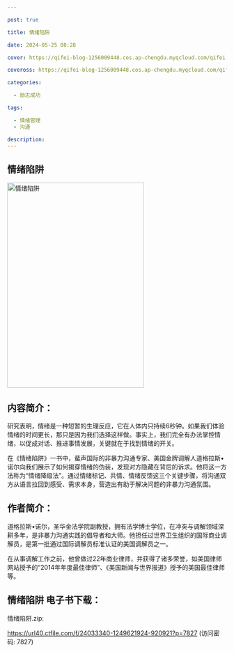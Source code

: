 ```yaml
---

post: true

title: 情绪陷阱

date: 2024-05-25 08:28

cover: https://qifei-blog-1256009448.cos.ap-chengdu.myqcloud.com/qifei-blog/660a0fe69f345e8d03c07d53.jpg

coveross: https://qifei-blog-1256009448.cos.ap-chengdu.myqcloud.com/qifei-blog/660a0fe69f345e8d03c07d53.jpg

categories:

  - 励志成功

tags:

  - 情绪管理
  - 沟通

description:
---
```


## 情绪陷阱
<img alt="情绪陷阱 " class="aligncenter loaded" data-was-processed="true" decoding="async" fetchpriority="high" height="471" src="https://qifei-blog-1256009448.cos.ap-chengdu.myqcloud.com/qifei-blog/660a0fe69f345e8d03c07d53.jpg" style="cursor: zoom-in;" width="314"/>

## 内容简介：

研究表明，情绪是一种短暂的生理反应，它在人体内只持续6秒钟。如果我们体验情绪的时间更长，那只是因为我们选择这样做。事实上，我们完全有办法掌控情绪，以促成对话、推进事情发展，关键就在于找到情绪的开关。

在《情绪陷阱》一书中，蜚声国际的非暴力沟通专家、美国金牌调解人道格拉斯•诺尔向我们展示了如何揭穿情绪的伪装，发现对方隐藏在背后的诉求。他将这一方法称为“情绪降级法”。通过情绪标记、共情、情绪反馈这三个关键步骤，将沟通双方从语言拉回到感受、需求本身，营造出有助于解决问题的非暴力沟通氛围。

## 作者简介：

道格拉斯•诺尔，圣华金法学院副教授，拥有法学博士学位，在冲突与调解领域深耕多年，是非暴力沟通实践的倡导者和大师。他担任过世界卫生组织的国际商业调解员，是第一批通过国际调解员标准认证的美国调解员之一。

在从事调解工作之前，他曾做过22年商业律师，并获得了诸多荣誉，如美国律师网站授予的“2014年年度最佳律师”、《美国新闻与世界报道》授予的美国最佳律师等。

## 情绪陷阱 电子书下载：



情绪陷阱.zip: 

https://url40.ctfile.com/f/24033340-1249621924-920921?p=7827 (访问密码: 7827)
